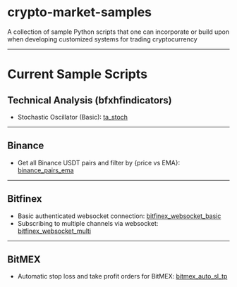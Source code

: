 # crypto-market-samples

A collection of sample Python scripts that one can incorporate or build upon when developing customized systems for trading cryptocurrency

---

# Current Sample Scripts

## Technical Analysis (bfxhfindicators)

- Stochastic Oscillator (Basic): [ta_stoch](https://github.com/imwatsi/crypto-market-samples/tree/master/ta_stoch)

---

## Binance

- Get all Binance USDT pairs and filter by {price vs EMA}: [binance_pairs_ema](https://github.com/imwatsi/crypto-market-samples/tree/master/binance_pairs_ema)

---

## Bitfinex

- Basic authenticated websocket connection: [bitfinex_websocket_basic](https://github.com/imwatsi/crypto-market-samples/tree/master/bitfinex_websocket_basic)
- Subscribing to multiple channels via websocket: [bitfinex_websocket_multi](https://github.com/imwatsi/crypto-market-samples/tree/master/bitfinex_websocket_multi)

---

## BitMEX

- Automatic stop loss and take profit orders for BitMEX: [bitmex_auto_sl_tp](https://github.com/imwatsi/crypto-market-samples/tree/master/bitmex_auto_sl_tp)

